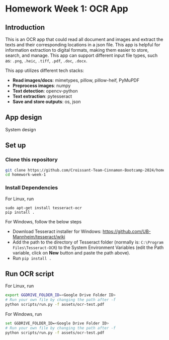 # Homework Week 1: OCR App

## Introduction

This is an OCR app that could read all document and images and extract the texts and their corresponding locations in a json file. This app is helpful for information extraction to digital formats, making them easier to store, search, and manage. This app can support different input file types, such as: ``.png``, ``.heic``, ``.tiff``, ``.pdf``, ``.doc``, ``.docx``.

This app utilizes different tech stacks:
- **Read images/docs**: mimetypes, pillow, pillow-heif, PyMuPDF
- **Preprocess images**: numpy
- **Text detection**: opencv-python
- **Text extraction**: pytesseract
- **Save and store outputs**: os, json

## App design
System design

## Set up

### Clone this repository
```bash
git clone https://github.com/Croissant-Team-Cinnamon-Bootcamp-2024/homework-week-1.git
cd homework-week-1
```

### Install Dependencies

For Linux, run
```
sudo apt-get install tesseract-ocr
pip install .
```

For Windows, follow the below steps
- Download Tesseract installer for Windows: https://github.com/UB-Mannheim/tesseract/wiki
- Add the path to the directory of Tesseract folder (normally is: ```C:\Program Files\Tesseract-OCR```) to the System Environment Variables (edit the Path variable, click on **New** button and paste the path above).
- Run ```pip install .```


## Run OCR script

For Linux, run
```bash
export GGDRIVE_FOLDER_ID=<Google Drive Folder ID>
# Run your own file by changing the path after -f
python scripts/run.py -f assets/ocr-test.pdf
```

For Windows, run
```bash
set GGDRIVE_FOLDER_ID=<Google Drive Folder ID>
# Run your own file by changing the path after -f
python scripts/run.py -f assets/ocr-test.pdf
```
